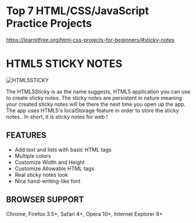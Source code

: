 # Top 7 HTML/CSS/JavaScript Practice Projects

https://learnitfree.org/html-css-projects-for-beginners/#sticky-notes

# HTML5 STICKY NOTES

![HTML5STICKY](https://sarfraznawaz.files.wordpress.com/2011/10/html5sticky.gif)

The HTML5Sticky is as the name suggests, HTML5 application you can use to create
sticky notes. The sticky notes are persistent in nature meaning your created sticky
notes will be there the next time you open up the app. The app uses HTML5's localStorage
feature in order to store the sticky notes.. In short, it is sticky notes for web !

## FEATURES ##

 - Add text and lists with basic HTML tags
 - Multiple colors
 - Customize Width and Height
 - Customize Allowable HTML tags
 - Real sticky notes look
 - Nice hand-writing-like font

## BROWSER SUPPORT ##

Chrome, Firefox 3.5+, Safari 4+, Opera 10+, Internet Explorer 8+
